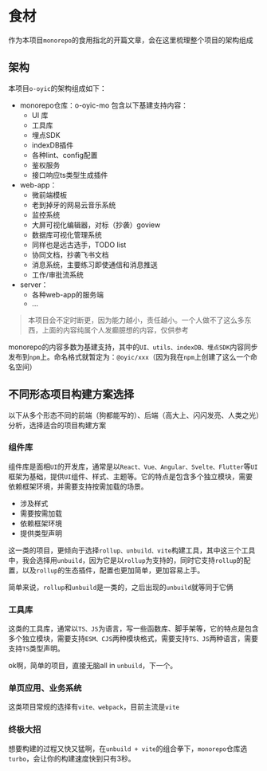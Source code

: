 # 食材

作为本项目`monorepo`的食用指北的开篇文章，会在这里梳理整个项目的架构组成

## 架构

本项目`o-oyic`的架构组成如下：

- monorepo仓库：o-oyic-mo 包含以下基建支持内容：
  - UI 库
  - 工具库
  - 埋点SDK
  - indexDB插件
  - 各种lint、config配置
  - 鉴权服务
  - 接口响应ts类型生成插件
- web-app：
  - 微前端模板
  - 老到掉牙的网易云音乐系统
  - 监控系统
  - 大屏可视化编辑器，对标（抄袭）goview
  - 数据库可视化管理系统
  - 同样也是远古选手，TODO list
  - 协同文档，抄袭飞书文档
  - 消息系统，主要练习即使通信和消息推送
  - 工作/审批流系统
- server：
  - 各种web-app的服务端
  - ...

> 本项目会不定时断更，因为能力越小，责任越小。一个人做不了这么多东西，上面的内容纯属个人发癫臆想的内容，仅供参考

monorepo的内容多数为基建支持，其中的`UI、utils、indexDB、埋点SDK`内容同步发布到`npm`上。命名格式就暂定为：`@oyic/xxx`（因为我在`npm`上创建了这么一个命名空间）

## 不同形态项目构建方案选择

以下从多个形态不同的前端（狗都能写的）、后端（高大上、闪闪发亮、人类之光）分析，选择适合的项目构建方案

### 组件库

组件库是面相`UI`的开发库，通常是以`React、Vue、Angular、‌Svelte‌、Flutter‌`等`UI`框架为基础，提供`UI`组件、样式、主题等。它的特点是包含多个独立模块，需要依赖框架环境，并需要支持按需加载的场景。

- 涉及样式
- 需要按需加载
- 依赖框架环境
- 提供类型声明

这一类的项目，更倾向于选择`rollup、unbuild、vite`构建工具，其中这三个工具中，我会选择用`unbuild`，因为它是以`rollup`为支持的，同时它支持`rollup`的配置，以及`rollup`的生态插件，配置也更加简单，更加容易上手。

简单来说，`rollup`和`unbuild`是一类的，之后出现的`unbuild`就等同于它俩

### 工具库

这类的工具库，通常以`TS、JS`为语言，写一些函数库、脚手架等，它的特点是包含多个独立模块，需要支持`ESM、CJS`两种模块格式，需要支持`TS、JS`两种语言，需要支持`TS`类型声明。

ok啊，简单的项目，直接无脑all in `unbuild`，下一个。

### 单页应用、业务系统

这类项目常规的选择有`vite、webpack`，目前主流是`vite`

### 终极大招

想要构建的过程又快又猛啊，在`unbuild + vite`的组合拳下，`monorepo`仓库选`turbo`，会让你的构建速度快到只有3秒。

